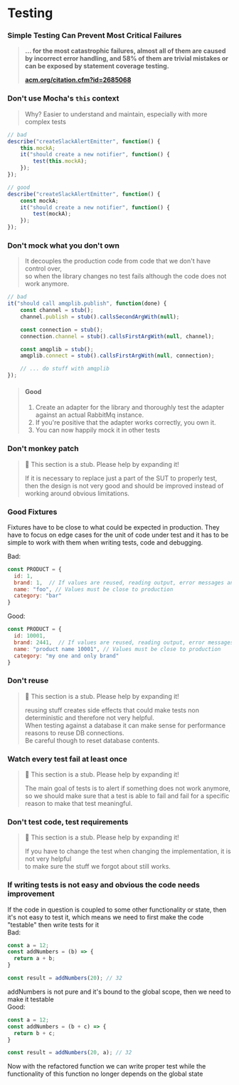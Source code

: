 # Testing

### **Simple Testing Can Prevent Most Critical Failures**

> **... for the most catastrophic failures, almost all of them are caused by incorrect error handling, and 58% of them are trivial mistakes or can be exposed by statement coverage testing.**
>
> [**acm.org/citation.cfm?id=2685068**](http://dl.acm.org/citation.cfm?id=2685068)

### Don't use **Mocha's **`this`** context**

> Why? Easier to understand and maintain, especially with more complex tests

```javascript
// bad
describe("createSlackAlertEmitter", function() {
    this.mockA;
    it("should create a new notifier", function() {
        test(this.mockA);
    });
});

// good
describe("createSlackAlertEmitter", function() {
    const mockA;
    it("should create a new notifier", function() {
        test(mockA);
    });
});
```

### Don't mock what you don't own

> It decouples the production code from code that we don't have control over,  
> so when the library changes no test fails although the code does not work anymore.

```javascript
// bad
it("should call amqplib.publish", function(done) {
    const channel = stub();
    channel.publish = stub().callsSecondArgWith(null);

    const connection = stub();
    connection.channel = stub().callsFirstArgWith(null, channel);

    const amqplib = stub();
    amqplib.connect = stub().callsFirstArgWith(null, connection);

    // ... do stuff with amqplib
});
```

> #### Good
>
> 1. Create an adapter for the library and thoroughly test the adapter against an actual RabbitMq instance.
> 2. If you're positive that the adapter works correctly, you own it.
> 3. You can now happily mock it in other tests

### Don't monkey patch

> 🚧 This section is a stub. Please help by expanding it!
>
> If it is necessary to replace just a part of the SUT to properly test,  
> then the design is not very good and should be improved instead of working around obvious limitations.

### Good Fixtures

Fixtures have to be close to what could be expected in production. They have to focus on edge cases for the unit of code under test and it has to be simple to work with them when writing tests, code and debugging.

Bad:

```javascript
const PRODUCT = {
  id: 1,
  brand: 1,  // If values are reused, reading output, error messages and debugging take longer
  name: "foo", // Values must be close to production
  category: "bar"
}
```

Good:

```javascript
const PRODUCT = {
  id: 10001,
  brand: 2441,  // If values are reused, reading output, error messages and debugging take longer
  name: "product name 10001", // Values must be close to production
  category: "my one and only brand"
}
```

### Don't reuse

> 🚧 This section is a stub. Please help by expanding it!
>
> reusing stuff creates side effects that could make tests non deterministic and therefore not very helpful.  
> When testing against a database it can make sense for performance reasons to reuse DB connections.  
> Be careful though to reset database contents.

### Watch every test fail at least once

> 🚧 This section is a stub. Please help by expanding it!
>
> The main goal of tests is to alert if something does not work anymore,  
> so we should make sure that a test is able to fail and fail for a specific reason to make that test meaningful.

### Don't test code, test requirements

> 🚧 This section is a stub. Please help by expanding it!
>
> If you have to change the test when changing the implementation, it is not very helpful  
> to make sure the stuff we forgot about still works.

### If writing tests is not easy and obvious the code needs improvement

If the code in question is coupled to some other functionality or state, then it's not easy to test it, which means we need to first make the code "testable" then write tests for it  
Bad:

```javascript
const a = 12;
const addNumbers = (b) => {
  return a + b;
}

const result = addNumbers(20); // 32
```

addNumbers is not pure and it's bound to the global scope, then we need to make it testable  
Good:

```javascript
const a = 12;
const addNumbers = (b + c) => {
  return b + c;
}

const result = addNumbers(20, a); // 32
```

Now with the refactored function we can write proper test while the functionality of this function no longer depends on the global state

